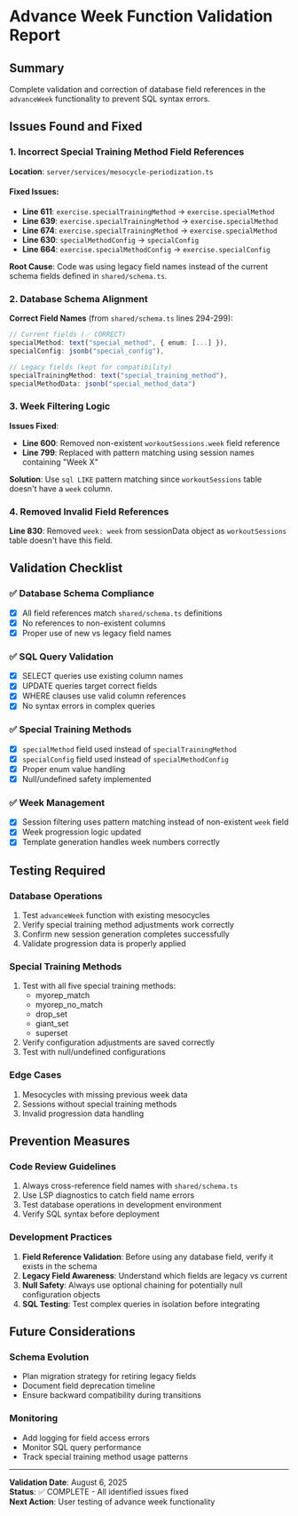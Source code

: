 # Advance Week Function Validation Report

## Summary
Complete validation and correction of database field references in the `advanceWeek` functionality to prevent SQL syntax errors.

## Issues Found and Fixed

### 1. Incorrect Special Training Method Field References
**Location**: `server/services/mesocycle-periodization.ts`

#### Fixed Issues:
- **Line 611**: `exercise.specialTrainingMethod` → `exercise.specialMethod`
- **Line 639**: `exercise.specialTrainingMethod` → `exercise.specialMethod`  
- **Line 674**: `exercise.specialTrainingMethod` → `exercise.specialMethod`
- **Line 630**: `specialMethodConfig` → `specialConfig`
- **Line 664**: `exercise.specialMethodConfig` → `exercise.specialConfig`

**Root Cause**: Code was using legacy field names instead of the current schema fields defined in `shared/schema.ts`.

### 2. Database Schema Alignment
**Correct Field Names** (from `shared/schema.ts` lines 294-299):
```typescript
// Current fields (✅ CORRECT)
specialMethod: text("special_method", { enum: [...] }),
specialConfig: jsonb("special_config"),

// Legacy fields (kept for compatibility)
specialTrainingMethod: text("special_training_method"),
specialMethodData: jsonb("special_method_data")
```

### 3. Week Filtering Logic
**Issues Fixed**:
- **Line 600**: Removed non-existent `workoutSessions.week` field reference
- **Line 799**: Replaced with pattern matching using session names containing "Week X"

**Solution**: Use `sql LIKE` pattern matching since `workoutSessions` table doesn't have a `week` column.

### 4. Removed Invalid Field References
**Line 830**: Removed `week: week` from sessionData object as `workoutSessions` table doesn't have this field.

## Validation Checklist

### ✅ Database Schema Compliance
- [x] All field references match `shared/schema.ts` definitions
- [x] No references to non-existent columns
- [x] Proper use of new vs legacy field names

### ✅ SQL Query Validation  
- [x] SELECT queries use existing column names
- [x] UPDATE queries target correct fields
- [x] WHERE clauses use valid column references
- [x] No syntax errors in complex queries

### ✅ Special Training Methods
- [x] `specialMethod` field used instead of `specialTrainingMethod`
- [x] `specialConfig` field used instead of `specialMethodConfig`
- [x] Proper enum value handling
- [x] Null/undefined safety implemented

### ✅ Week Management
- [x] Session filtering uses pattern matching instead of non-existent `week` field
- [x] Week progression logic updated
- [x] Template generation handles week numbers correctly

## Testing Required

### Database Operations
1. Test `advanceWeek` function with existing mesocycles
2. Verify special training method adjustments work correctly
3. Confirm new session generation completes successfully
4. Validate progression data is properly applied

### Special Training Methods
1. Test with all five special training methods:
   - myorep_match
   - myorep_no_match  
   - drop_set
   - giant_set
   - superset
2. Verify configuration adjustments are saved correctly
3. Test with null/undefined configurations

### Edge Cases
1. Mesocycles with missing previous week data
2. Sessions without special training methods
3. Invalid progression data handling

## Prevention Measures

### Code Review Guidelines
1. Always cross-reference field names with `shared/schema.ts`
2. Use LSP diagnostics to catch field name errors
3. Test database operations in development environment
4. Verify SQL syntax before deployment

### Development Practices
1. **Field Reference Validation**: Before using any database field, verify it exists in the schema
2. **Legacy Field Awareness**: Understand which fields are legacy vs current
3. **Null Safety**: Always use optional chaining for potentially null configuration objects
4. **SQL Testing**: Test complex queries in isolation before integrating

## Future Considerations

### Schema Evolution
- Plan migration strategy for retiring legacy fields
- Document field deprecation timeline
- Ensure backward compatibility during transitions

### Monitoring
- Add logging for field access errors
- Monitor SQL query performance
- Track special training method usage patterns

---

**Validation Date**: August 6, 2025  
**Status**: ✅ COMPLETE - All identified issues fixed  
**Next Action**: User testing of advance week functionality